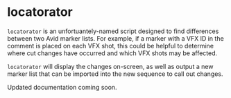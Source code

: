 # locatorator

`locatorator` is an unfortuantely-named script designed to find differences between two Avid marker lists.  For example, if a marker with a VFX ID in the comment is placed on each VFX shot, this could be helpful to determine where cut changes have occurred and which VFX shots may be affected.

`locatorator` will display the changes on-screen, as well as output a new marker list that can be imported into the new sequence to call out changes.

Updated documentation coming soon.
